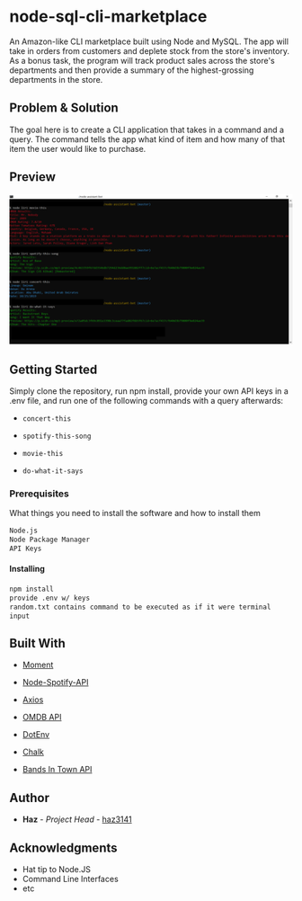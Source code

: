 # node-sql-cli-marketplace
An Amazon-like CLI marketplace built using Node and MySQL. The app will take in orders from customers and deplete stock from the store's inventory. As a bonus task, the program will track product sales across the store's departments and then provide a summary of the highest-grossing departments in the store.

## Problem & Solution

The goal here is to create a CLI application that takes in a command and a query. The command tells the app what kind of item and how many of that item the user would like to purchase.

## Preview

![Preview](https://raw.githubusercontent.com/haz3141/node-assistant-bot/master/images/preview.PNG)

## Getting Started

Simply clone the repository, run npm install, provide your own API keys in a .env file, and run one of the following commands with a query afterwards:

* `concert-this`

* `spotify-this-song`

* `movie-this`

* `do-what-it-says`

### Prerequisites

What things you need to install the software and how to install them

```
Node.js
Node Package Manager
API Keys
```

#### Installing

```
npm install
provide .env w/ keys
random.txt contains command to be executed as if it were terminal input
```

## Built With

* [Moment](https://www.npmjs.com/package/moment)
   
* [Node-Spotify-API](https://www.npmjs.com/package/node-spotify-api)
   
* [Axios](https://www.npmjs.com/package/axios)

* [OMDB API](http://www.omdbapi.com)

* [DotEnv](https://www.npmjs.com/package/dotenv)

* [Chalk](https://www.npmjs.com/package/chalk)

* [Bands In Town API](http://www.artists.bandsintown.com/bandsintown-api)

## Author

* **Haz** - *Project Head* - [haz3141](https://github.com/haz3141)

## Acknowledgments

* Hat tip to Node.JS
* Command Line Interfaces
* etc
